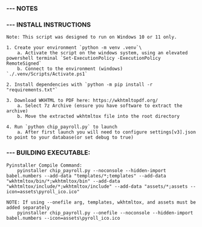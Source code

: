 
### --- NOTES

### --- INSTALL INSTRUCTIONS

    Note: This script was designed to run on Windows 10 or 11 only. 

    1. Create your environment `python -m venv .venv`\
        a. Activate the script on the windows system, using an elevated powershell terminal `Set-ExecutionPolicy -ExecutionPolicy RemoteSigned`
        b. Connect to the environment (windows) `./.venv/Scripts/Activate.ps1`

    2. Install dependencies with `python -m pip install -r "requirements.txt"`

    3. Download WKHTML to PDF here: https://wkhtmltopdf.org/ 
        a. Select 7z Archive (ensure you have software to extract the archive)
        b. Move the extracted wkhtmltox file into the root directory

    4. Run `python chip_payroll.py` to launch
        a. After first launch you will need to configure settings[v3].json to point to your database(or set debug to true)

### --- BUILDING EXECUTABLE:

    Pyinstaller Compile Command: 
        pyinstaller chip_payroll.py --noconsole --hidden-import babel.numbers --add-data "templates/*;templates" --add-data "wkhtmltox/bin/*;wkhtmltox/bin" --add-data "wkhtmltox/include/*;wkhtmltox/include" --add-data "assets/*;assets --icon=assets\pyroll_ico.ico"

    NOTE: If using --onefile arg, templates, wkhtmltox, and assets must be added separately
        pyinstaller chip_payroll.py --onefile --noconsole --hidden-import babel.numbers --icon=assets\pyroll_ico.ico